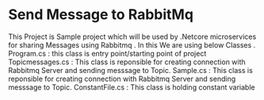#  Send Message to RabbitMq
This Project is Sample project which will be used by .Netcore microservices  for sharing Messages using Rabbitmq .
In this We are using below Classes .
Program.cs :   this class is entry point/starting point of project
Topicmessages.cs :  This class is reponsible for creating connection with Rabbitmq Server and sending messsage to Topic.
Sample.cs :  This class is reponsible for creating connection with Rabbitmq Server and sending messsage to Topic.
ConstantFile.cs : This class is holding constant variable 

